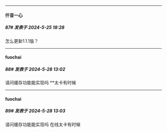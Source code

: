 ﻿
*****

####  仟音一心  
##### 87#       发表于 2024-5-25 18:28

怎么更新1.1.1版？


*****

####  fuochai  
##### 88#       发表于 2024-5-28 13:02

请问缓存功能能实现吗 **太卡有时候

*****

####  fuochai  
##### 89#       发表于 2024-5-28 13:03

请问缓存功能能实现吗 在线太卡有时候

